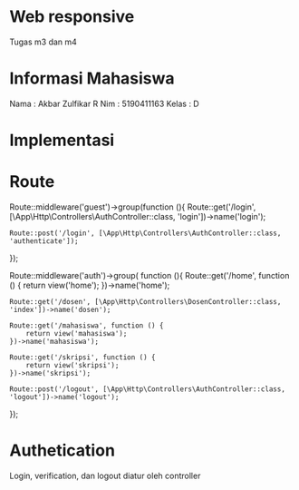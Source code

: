 # Web responsive
Tugas m3 dan m4

# Informasi Mahasiswa
Nama  : Akbar Zulfikar R
Nim   : 5190411163
Kelas : D

# Implementasi

# Route
Route::middleware('guest')->group(function (){
    Route::get('/login', [\App\Http\Controllers\AuthController::class, 'login'])->name('login');

    Route::post('/login', [\App\Http\Controllers\AuthController::class, 'authenticate']);
});

Route::middleware('auth')->group( function (){
    Route::get('/home', function () {
        return view('home');
    })->name('home');

    Route::get('/dosen', [\App\Http\Controllers\DosenController::class, 'index'])->name('dosen');

    Route::get('/mahasiswa', function () {
        return view('mahasiswa');
    })->name('mahasiswa');

    Route::get('/skripsi', function () {
        return view('skripsi');
    })->name('skripsi');

    Route::post('/logout', [\App\Http\Controllers\AuthController::class, 'logout'])->name('logout');
});

# Authetication 
Login, verification, dan logout diatur oleh controller 






